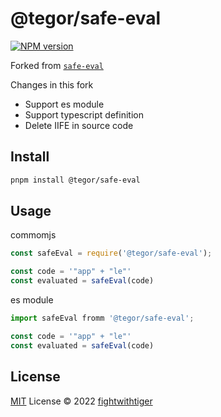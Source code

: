 # @tegor/safe-eval

[![NPM version](https://img.shields.io/npm/v/@tegor/safe-eval?color=a1b858&label=)](https://www.npmjs.com/package/@tegor/safe-eval)

Forked from [`safe-eval`](https://github.com/hacksparrow/safe-eval)

Changes in this fork
- Support es module
- Support typescript definition
- Delete IIFE in source code


## Install

```bash
pnpm install @tegor/safe-eval
```

## Usage

commomjs
```javascript
const safeEval = require('@tegor/safe-eval');

const code = '"app" + "le"'
const evaluated = safeEval(code)
```

es module
```javascript
import safeEval fromm '@tegor/safe-eval';

const code = '"app" + "le"'
const evaluated = safeEval(code)
```


## License

[MIT](./LICENSE) License © 2022 [fightwithtiger](https://github.com/fightwithtiger)
